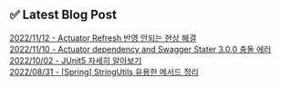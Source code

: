 
## ✅ Latest Blog Post

[2022/11/12 - Actuator Refresh 반영 안되는 현상 해결](https://dkswnkk.tistory.com/673) <br/>
[2022/11/10 - Actuator dependency and Swagger Stater 3.0.0 충돌 에러](https://dkswnkk.tistory.com/672) <br/>
[2022/10/02 - JUnit5 자세히 알아보기](https://dkswnkk.tistory.com/667) <br/>
[2022/08/31 - [Spring] StringUtils 유용한 메서드 정리](https://dkswnkk.tistory.com/624) <br/>
